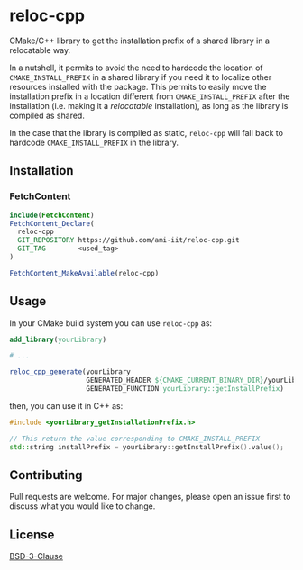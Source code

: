 # reloc-cpp

CMake/C++ library to get the installation prefix of a shared library in a relocatable way.

In a nutshell, it permits to avoid the need to hardcode the location of `CMAKE_INSTALL_PREFIX` in a shared library if you need it to localize other resources installed with the package. This permits to easily move the installation prefix in a location different from `CMAKE_INSTALL_PREFIX` after the installation (i.e. making it a *relocatable* installation), as long as the library is compiled as shared.

In the case that the library is compiled as static, `reloc-cpp` will fall back to hardcode `CMAKE_INSTALL_PREFIX`  in the library.

## Installation

### FetchContent

~~~cmake
include(FetchContent)
FetchContent_Declare(
  reloc-cpp
  GIT_REPOSITORY https://github.com/ami-iit/reloc-cpp.git
  GIT_TAG        <used_tag>
)

FetchContent_MakeAvailable(reloc-cpp)
~~~

## Usage

In your CMake build system you can use `reloc-cpp` as:

```cmake
add_library(yourLibrary)

# ...

reloc_cpp_generate(yourLibrary
                   GENERATED_HEADER ${CMAKE_CURRENT_BINARY_DIR}/yourLibrary_getInstallPrefix.h
                   GENERATED_FUNCTION yourLibrary::getInstallPrefix)
```

then, you can use it in C++ as:

~~~cpp
#include <yourLibrary_getInstallationPrefix.h>

// This return the value corresponding to CMAKE_INSTALL_PREFIX
std::string installPrefix = yourLibrary::getInstallPrefix().value();
~~~


## Contributing

Pull requests are welcome. For major changes, please open an issue first
to discuss what you would like to change.

## License

[BSD-3-Clause](https://choosealicense.com/licenses/bsd-3-clause/)
